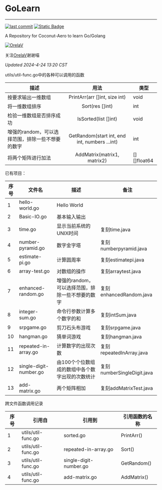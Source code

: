 # GoLearn

-----------------------------------------------------

[![last commit](https://img.shields.io/github/last-commit/Coconut-Aero/GoLearn)](https://github.com/Coconut-Aero/GoLearn/commits/master)
[![Static Badge](https://img.shields.io/badge/Coconut-Aero-blue)](https://github.com/Coconut-Aero)

A Repository for Coconut-Aero to learn Go/Golang

[![OrelaV](https://i2.hdslb.com/bfs/face/d812a48f1ca84d4f60a112dc31ba65546a787a76.jpg@240w_240h_1c_1s_!web-avatar-space-header.avif "@OrelaV")](https://space.bilibili.com/3546375738361934)

关注[OrelaV](https://space.bilibili.com/3546375738361934)谢谢喵

_Updated 2024-4-24 13:20 CST_

utils/util-func.go中的各种可以调用的函数

| 描述                          |                      用法                       | 类型   |
|-----------------------------|:---------------------------------------------:|------|
| 按要求输出一维数组                   |         PrintArr(arr []int, size int)         | void |
| 将一维数组排序                     |                Sort(res []int)                | int  |
| 检验一维数组是否排序成功                |             IsSorted(list []int)              | void |
| 增强的random，可以选择范围，排除一些不想要的数字 | GetRandom(start int, end int, numbers ...int) | int  |
| 将两个矩阵进行加法                   |         AddMatrix(matrix1, matrix2)           |[][]float64|



已有项目：

| 序号 | 文件名                    | 描述                          | 备注                       |
|----|------------------------|-----------------------------|--------------------------|
| 1  | hello-world.go         | Hello World                 |                          |
| 2  | Basic-IO.go            | 基本输入输出                      |                          |
| 3  | time.go                | 显示当前系统的UNIX时间               | 复刻time.java              |
| 4  | number-pyramid.go      | 数字金字塔                       | 复刻numberpyramid.java     |
| 5  | estimate-pi.go         | 计算圆周率                       | 复刻estimatepi.java        |
| 6  | array-test.go          | 对数组的操作                      | 复刻arraytest.java         |
| 7  | enhanced-random.go     | 增强的random，可以选择范围，排除一些不想要的数字 | 复刻enhancedRandom.java    |
| 8  | integer-sum.go         | 命令行参数计算多个数字的和               | 复刻intSum.java            |
| 9  | srpgame.go             | 剪刀石头布游戏                     | 复刻srpgame.java           |
| 10 | hangman.go             | 猜单词游戏                       | 复刻hangman.java           |
| 11 | repeated-in-array.go   | 计算数字的出现次数                   | 复刻repeatedInArray.java   |
| 12 | single-digit-number.go | 由100个个位数组成的数组中各个数字出现的次数统计   | 复刻numberSingleDigit.java |
| 13 | add-matrix.go          | 两个矩阵相加                      | 复刻addMatrixTest.java     |

跨文件函数调用记录

| 序号 | 引用自                  | 引用到                    | 引用函数的名称      |
|----|----------------------|------------------------|--------------|
| 1  | utils/util-func.go   | sorted.go              | PrintArr()   |
| 2  | utils/util-func.go   | repeated-in-array.go   | Sort()       |
| 3  | utils/util-func.go   | single-digit-number.go | GetRandom()  |
| 4  | utils/util-func.go   | add-matrix.go          | AddMatrix()  |